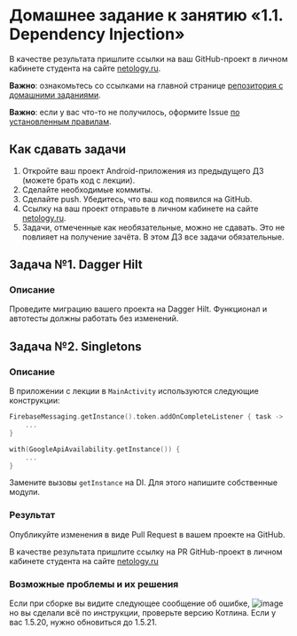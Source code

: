 # Домашнее задание к занятию «1.1. Dependency Injection»

В качестве результата пришлите ссылки на ваш GitHub-проект в личном кабинете студента на сайте [netology.ru](https://netology.ru).

**Важно**: ознакомьтесь со ссылками на главной странице [репозитория с домашними заданиями](../README.md).

**Важно**: если у вас что-то не получилось, оформите Issue [по установленным правилам](../report-requirements.md).

## Как сдавать задачи

1. Откройте ваш проект Android-приложения из предыдущего ДЗ (можете брать код с лекции).
1. Сделайте необходимые коммиты.
1. Сделайте push. Убедитесь, что ваш код появился на GitHub.
1. Ссылку на ваш проект отправьте в личном кабинете на сайте [netology.ru](https://netology.ru).
1. Задачи, отмеченные как необязательные, можно не сдавать. Это не повлияет на получение зачёта. В этом ДЗ все задачи обязательные.

## Задача №1. Dagger Hilt

### Описание

Проведите миграцию вашего проекта на Dagger Hilt. Функционал и автотесты должны работать без изменений.

## Задача №2. Singletons

### Описание

В приложении с лекции в `MainActivity` используются следующие конструкции:

```kotlin
FirebaseMessaging.getInstance().token.addOnCompleteListener { task ->
    ...
}

with(GoogleApiAvailability.getInstance()) {
    ...
}
```

Замените вызовы `getInstance` на DI. Для этого напишите собственные модули.

### Результат

Опубликуйте изменения в виде Pull Request в вашем проекте на GitHub.

В качестве результата пришлите ссылку на PR GitHub-проект в личном кабинете студента на сайте [netology.ru](https://netology.ru)


### Возможные проблемы и их решения

Если при сборке вы видите следующее сообщение об ошибке,
![image](https://user-images.githubusercontent.com/13727567/124985798-8264b200-e043-11eb-96f6-cec2de608962.png)
но вы сделали всё по инструкции, проверьте версию Котлина. 
Если у вас 1.5.20, нужно обновиться до 1.5.21.
